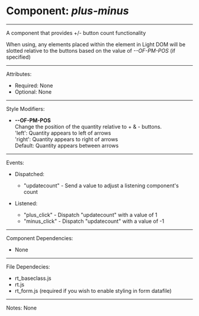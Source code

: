 # Component: _plus-minus_ #
---
A component that provides +/- button count functionality

When using, any elements placed within the element in Light DOM will be slotted relative to the buttons based on the value of *--OF-PM-POS* (if specified)

---

Attributes:
- Required: None
- Optional: None

---

Style Modifiers:
- **--OF-PM-POS**  
Change the position of the quantity relative to + & - buttons.  
'left': Quantity appears to left of arrows  
'right': Quantity appears to right of arrows  
Default: Quantity appears between arrows   

---

Events:
- Dispatched: 
    - "updatecount"
    \- Send a value to adjust a listening component's count

- Listened:
    - "plus_click"
       \- Dispatch "updatecount" with a value of 1
    - "minus_click"
        \- Dispatch "updatecount" with a value of -1

---

Component Dependencies:  
- None

---

File Dependecies:  
- rt_baseclass.js  
- rt.js  
- rt_form.js (required if you wish to enable styling in form datafile)

---

Notes: None